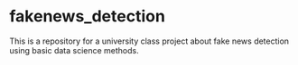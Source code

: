 # fakenews_detection
This is a repository for a university class project about fake news detection using basic data science methods.
